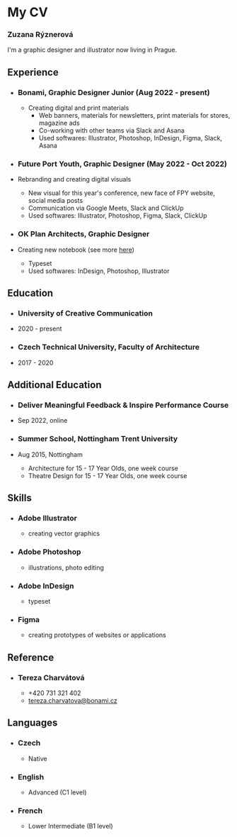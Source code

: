 # My CV

### Zuzana Rýznerová

I'm a graphic designer and illustrator now living in Prague.

## Experience

- ### Bonami, Graphic Designer Junior (Aug 2022 - present)
  - Creating digital and print materials
    - Web banners, materials for newsletters, print materials for stores, magazine ads
    - Co-working with other teams via Slack and Asana
    - Used softwares: Illustrator, Photoshop, InDesign, Figma, Slack, Asana

- ### Future Port Youth, Graphic Designer (May 2022 - Oct 2022)
- Rebranding and creating digital visuals
  - New visual for this year's conference, new face of FPY website, social media posts
  - Communication via Google Meets, Slack and ClickUp
  - Used softwares: Illustrator, Photoshop, Figma, Slack, ClickUp

- ### OK Plan Architects, Graphic Designer
- Creating new notebook (see more <a href="https://ryznerova.github.io/english-for-designers/03-content-first/">here</a>)
  - Typeset
  - Used softwares: InDesign, Photoshop, Illustrator

## Education

- ### University of Creative Communication
- 2020 - present

- ### Czech Technical University, Faculty of Architecture
- 2017 - 2020

## Additional Education

- ### Deliver Meaningful Feedback & Inspire Performance Course
- Sep 2022, online

- ### Summer School, Nottingham Trent University
- Aug 2015, Nottingham
  - Architecture for 15 - 17 Year Olds, one week course
  - Theatre Design for 15 - 17 Year Olds, one week course

## Skills

- ### Adobe Illustrator
  - creating vector graphics

- ### Adobe Photoshop
  - illustrations, photo editing

- ### Adobe InDesign
  - typeset

- ### Figma
  - creating prototypes of websites or applications

## Reference

- ### Tereza Charvátová
  - +420 731 321 402
  - tereza.charvatova@bonami.cz

## Languages

- ### Czech
  - Native

- ### English
  - Advanced (C1 level)

- ### French
  - Lower Intermediate (B1 level)
